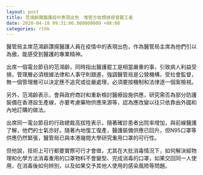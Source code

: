 ```yaml
---
layout: post
title: 范鴻齡讚醫護疫中表現出色　惟管方依規檢視曾罷工者　
date: 2020-04-18 09:31:06.000000000 +08:00
categories: rthk
---
```


醫管局主席范鴻齡讚揚醫護人員在疫情中的表現出色，作為醫管局主席為他們引以為傲，能感受到醫護的專業精神。

出席一個電台節目的范鴻齡，同時指出醫護罷工是相當嚴重的事，引致病人利益受損，管理層必須根據法律和人事守則跟進，強調醫管局是公營機構，受社會監督，無一個管理層可以決定應不追究或從嚴處理，必須要按機制和法律逐一個案檢視。

另外，范鴻齡表示，會與政府商討和重新檢討醫療設施供應，研究需否為部分防護裝備在香港設生產線，亦要考慮藥物供應來源等，認為應改變以往只依靠由外國和內地訂購的做法。

出席同一電台節目的行政總裁高拔陞表示，隨著確診患者出院率增加，與前線醫護了解，他們的士氣亦好。隨著內地復工復產，醫護裝備供應已回升，但N95口罩等供應仍然緊張，醫管局已與本港幾間大學研究重用口罩的可行性。

但他說，技術上可行都要實際可行才會做，尤其在大批消毒情況下，如何解決經物理和化學方法消毒重用的口罩物料不會變型、完成消毒的口罩，如果交回同一人使用，在消毒後如何辨別，以及如果交予其他人使用的感染風險等問題。

